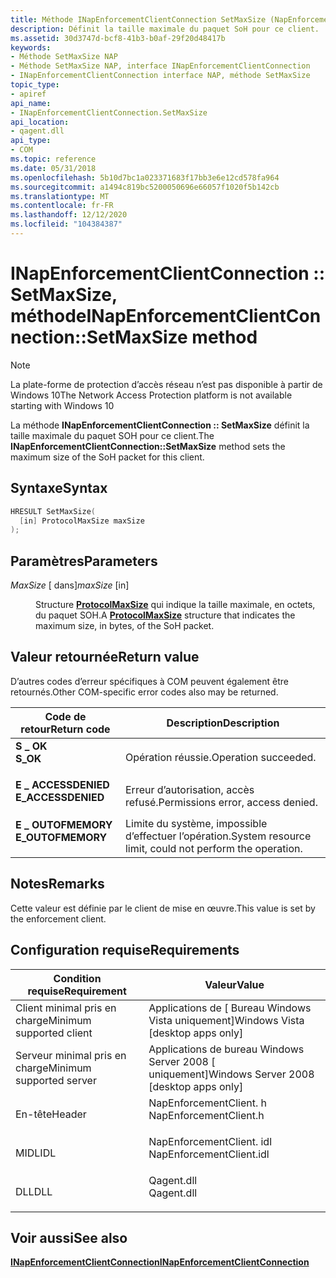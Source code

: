 ```yaml
---
title: Méthode INapEnforcementClientConnection SetMaxSize (NapEnforcementClient. h)
description: Définit la taille maximale du paquet SoH pour ce client.
ms.assetid: 30d3747d-bcf8-41b3-b0af-29f20d48417b
keywords:
- Méthode SetMaxSize NAP
- Méthode SetMaxSize NAP, interface INapEnforcementClientConnection
- INapEnforcementClientConnection interface NAP, méthode SetMaxSize
topic_type:
- apiref
api_name:
- INapEnforcementClientConnection.SetMaxSize
api_location:
- qagent.dll
api_type:
- COM
ms.topic: reference
ms.date: 05/31/2018
ms.openlocfilehash: 5b10d7bc1a023371683f17bb3e6e12cd578fa964
ms.sourcegitcommit: a1494c819bc5200050696e66057f1020f5b142cb
ms.translationtype: MT
ms.contentlocale: fr-FR
ms.lasthandoff: 12/12/2020
ms.locfileid: "104384387"
---
```

# <a name="inapenforcementclientconnectionsetmaxsize-method"></a><span data-ttu-id="fa632-106">INapEnforcementClientConnection :: SetMaxSize, méthode</span><span class="sxs-lookup"><span data-stu-id="fa632-106">INapEnforcementClientConnection::SetMaxSize method</span></span>

> [!Note]  
> <span data-ttu-id="fa632-107">La plate-forme de protection d’accès réseau n’est pas disponible à partir de Windows 10</span><span class="sxs-lookup"><span data-stu-id="fa632-107">The Network Access Protection platform is not available starting with Windows 10</span></span>

 

<span data-ttu-id="fa632-108">La méthode **INapEnforcementClientConnection :: SetMaxSize** définit la taille maximale du paquet SOH pour ce client.</span><span class="sxs-lookup"><span data-stu-id="fa632-108">The **INapEnforcementClientConnection::SetMaxSize** method sets the maximum size of the SoH packet for this client.</span></span>

## <a name="syntax"></a><span data-ttu-id="fa632-109">Syntaxe</span><span class="sxs-lookup"><span data-stu-id="fa632-109">Syntax</span></span>


```C++
HRESULT SetMaxSize(
  [in] ProtocolMaxSize maxSize
);
```



## <a name="parameters"></a><span data-ttu-id="fa632-110">Paramètres</span><span class="sxs-lookup"><span data-stu-id="fa632-110">Parameters</span></span>

<dl> <dt>

<span data-ttu-id="fa632-111">*MaxSize* \[ dans\]</span><span class="sxs-lookup"><span data-stu-id="fa632-111">*maxSize* \[in\]</span></span>
</dt> <dd>

<span data-ttu-id="fa632-112">Structure [**ProtocolMaxSize**](nap-datatypes.md) qui indique la taille maximale, en octets, du paquet SOH.</span><span class="sxs-lookup"><span data-stu-id="fa632-112">A [**ProtocolMaxSize**](nap-datatypes.md) structure that indicates the maximum size, in bytes, of the SoH packet.</span></span>

</dd> </dl>

## <a name="return-value"></a><span data-ttu-id="fa632-113">Valeur retournée</span><span class="sxs-lookup"><span data-stu-id="fa632-113">Return value</span></span>

<span data-ttu-id="fa632-114">D’autres codes d’erreur spécifiques à COM peuvent également être retournés.</span><span class="sxs-lookup"><span data-stu-id="fa632-114">Other COM-specific error codes also may be returned.</span></span>



| <span data-ttu-id="fa632-115">Code de retour</span><span class="sxs-lookup"><span data-stu-id="fa632-115">Return code</span></span>                                                                                     | <span data-ttu-id="fa632-116">Description</span><span class="sxs-lookup"><span data-stu-id="fa632-116">Description</span></span>                                                        |
|-------------------------------------------------------------------------------------------------|--------------------------------------------------------------------|
| <dl> <span data-ttu-id="fa632-117"><dt>**S \_ OK**</dt></span><span class="sxs-lookup"><span data-stu-id="fa632-117"><dt>**S\_OK** </dt></span></span> </dl>           | <span data-ttu-id="fa632-118">Opération réussie.</span><span class="sxs-lookup"><span data-stu-id="fa632-118">Operation succeeded.</span></span><br/>                                    |
| <dl> <span data-ttu-id="fa632-119"><dt>**E \_ ACCESSDENIED**</dt></span><span class="sxs-lookup"><span data-stu-id="fa632-119"><dt>**E\_ACCESSDENIED** </dt></span></span> </dl> | <span data-ttu-id="fa632-120">Erreur d’autorisation, accès refusé.</span><span class="sxs-lookup"><span data-stu-id="fa632-120">Permissions error, access denied.</span></span><br/>                       |
| <dl> <span data-ttu-id="fa632-121"><dt>**E \_ OUTOFMEMORY**</dt></span><span class="sxs-lookup"><span data-stu-id="fa632-121"><dt>**E\_OUTOFMEMORY** </dt></span></span> </dl>  | <span data-ttu-id="fa632-122">Limite du système, impossible d’effectuer l’opération.</span><span class="sxs-lookup"><span data-stu-id="fa632-122">System resource limit, could not perform the operation.</span></span><br/> |



 

## <a name="remarks"></a><span data-ttu-id="fa632-123">Notes</span><span class="sxs-lookup"><span data-stu-id="fa632-123">Remarks</span></span>

<span data-ttu-id="fa632-124">Cette valeur est définie par le client de mise en œuvre.</span><span class="sxs-lookup"><span data-stu-id="fa632-124">This value is set by the enforcement client.</span></span>

## <a name="requirements"></a><span data-ttu-id="fa632-125">Configuration requise</span><span class="sxs-lookup"><span data-stu-id="fa632-125">Requirements</span></span>



| <span data-ttu-id="fa632-126">Condition requise</span><span class="sxs-lookup"><span data-stu-id="fa632-126">Requirement</span></span> | <span data-ttu-id="fa632-127">Valeur</span><span class="sxs-lookup"><span data-stu-id="fa632-127">Value</span></span> |
|-------------------------------------|-----------------------------------------------------------------------------------------------------|
| <span data-ttu-id="fa632-128">Client minimal pris en charge</span><span class="sxs-lookup"><span data-stu-id="fa632-128">Minimum supported client</span></span><br/> | <span data-ttu-id="fa632-129">Applications de \[ Bureau Windows Vista uniquement\]</span><span class="sxs-lookup"><span data-stu-id="fa632-129">Windows Vista \[desktop apps only\]</span></span><br/>                                                      |
| <span data-ttu-id="fa632-130">Serveur minimal pris en charge</span><span class="sxs-lookup"><span data-stu-id="fa632-130">Minimum supported server</span></span><br/> | <span data-ttu-id="fa632-131">Applications de bureau Windows Server 2008 \[ uniquement\]</span><span class="sxs-lookup"><span data-stu-id="fa632-131">Windows Server 2008 \[desktop apps only\]</span></span><br/>                                                |
| <span data-ttu-id="fa632-132">En-tête</span><span class="sxs-lookup"><span data-stu-id="fa632-132">Header</span></span><br/>                   | <dl> <span data-ttu-id="fa632-133"><dt>NapEnforcementClient. h</dt></span><span class="sxs-lookup"><span data-stu-id="fa632-133"><dt>NapEnforcementClient.h</dt></span></span> </dl>   |
| <span data-ttu-id="fa632-134">MIDL</span><span class="sxs-lookup"><span data-stu-id="fa632-134">IDL</span></span><br/>                      | <dl> <span data-ttu-id="fa632-135"><dt>NapEnforcementClient. idl</dt></span><span class="sxs-lookup"><span data-stu-id="fa632-135"><dt>NapEnforcementClient.idl</dt></span></span> </dl> |
| <span data-ttu-id="fa632-136">DLL</span><span class="sxs-lookup"><span data-stu-id="fa632-136">DLL</span></span><br/>                      | <dl> <span data-ttu-id="fa632-137"><dt>Qagent.dll</dt></span><span class="sxs-lookup"><span data-stu-id="fa632-137"><dt>Qagent.dll</dt></span></span> </dl>               |



## <a name="see-also"></a><span data-ttu-id="fa632-138">Voir aussi</span><span class="sxs-lookup"><span data-stu-id="fa632-138">See also</span></span>

<dl> <dt>

[<span data-ttu-id="fa632-139">**INapEnforcementClientConnection**</span><span class="sxs-lookup"><span data-stu-id="fa632-139">**INapEnforcementClientConnection**</span></span>](inapenforcementclientconnection.md)
</dt> </dl>

 

 





